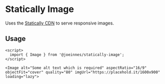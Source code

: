# Statically Image

Uses the [Statically CDN](https://statically.io/) to serve responsive images.

## Usage

```
<script>
  import { Image } from '@joeinnes/statically-image';
</script>

<Image alt="Some alt text which is required" aspectRatio="16/9" objectFit="cover" quality="80" imgUrl="https://placehold.it/1600x900" loading="lazy">
```

